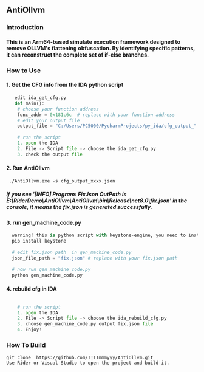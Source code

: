 ## AntiOllvm
### Introduction
#### This is an Arm64-based simulate execution framework designed to remove OLLVM's flattening obfuscation. By identifying specific patterns, it can reconstruct the complete set of if-else branches.
### How to Use 
#### 1. Get the CFG info from the IDA python script
```python
   edit ida_get_cfg.py
   def main():
    # choose your function address
    func_addr = 0x181c6c  # replace with your function address
    # edit your output file
    output_file = "C:/Users/PC5000/PycharmProjects/py_ida/cfg_output_" + hex(func_addr) + ".json"
   
    # run the script
    1. open the IDA
    2. File -> Script file -> choose the ida_get_cfg.py
    3. check the output file
```
#### 2. Run AntiOllvm
```shell
 ./AntiOllvm.exe -s cfg_output_xxxx.json 
```
#####   if you see '[INFO] Program: FixJson OutPath is E:\RiderDemo\AntiOllvm\AntiOllvm\bin\Release\net8.0\fix.json' in the console, it means the fix.json is generated successfully.

#### 3. run gen_machine_code.py
```python
  warning! this is python script with keystone-engine, you need to install keystone-engine first.
  pip install keystone
  
  # edit fix.json path  in gen_machine_code.py  
  json_file_path = "fix.json" # replace with your fix.json path
  
  # now run gen_machine_code.py
  python gen_machine_code.py
```
#### 4. rebuild cfg in IDA
```python

    # run the script
    1. open the IDA
    2. File -> Script file -> choose the ida_rebuild_cfg.py
    3. choose gen_machine_code.py output fix.json file
    4. Enjoy!
```

### How To Build
```git
git clone  https://github.com/IIIImmmyyy/AntiOllvm.git
Use Rider or Visual Studio to open the project and build it.
```





